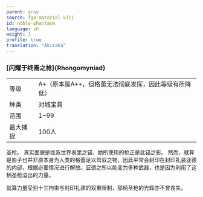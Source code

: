```yaml
---
parent: gray
source: fgo-material-viii
id: noble-phantasm
language: zh
weight: 3
profile: true
translation: "Akiraka"
---
```


### [闪耀于终焉之枪]{Rhongomyniad}

<table>
  <tr><td>等级</td><td>A+（原本是A++，但格蕾无法彻底发挥，因此等级有所降低）</td></tr>
  <tr><td>种类</td><td>对城宝具</td></tr>
  <tr><td>范围</td><td>1~99</td></tr>
  <tr><td>最大捕捉</td><td>100人</td></tr>
</table>

圣枪。
真实面貌是维系世界表里之锚，她所使用的枪正是此锚之影。
然而，就算是影子也并非原本身为人类的格蕾足以驾驭之物，因此平常会封印在封印礼装亚德的内部，根据必要情况进行解放。亚德之所以能变为多种武器，也是因为利用了这柄圣枪溢出的力量。

就算力量受到十三拘束与封印礼装的双重限制，那柄圣枪的光辉亦不曾丧失。
